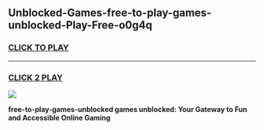 
## Unblocked-Games-free-to-play-games-unblocked-Play-Free-o0g4q
<h3>
<a href="https://premium76.site?title=free-to-play-games-unblocked&ref=23A">CLICK TO PLAY</a></h3>
<hr>

<h3>
<a href="https://premium76.site?title=free-to-play-games-unblocked&ref=23A">CLICK 2 PLAY</a>
  
</h3>

<a href="https://premium76.site?title=free-to-play-games-unblocked&ref=23A"><img src="https://clearcache.store/games.png"></a>


**free-to-play-games-unblocked games unblocked: Your Gateway to Fun and Accessible Online Gaming**
